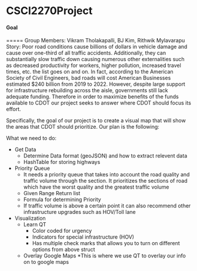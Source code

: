 # CSCI2270Project 
#### Goal
===== 
Group Members: Vikram Tholakapalli, BJ Kim, Rithwik Mylavarapu
Story:
    Poor road conditions cause billions of dollars in vehicle damage and cause over one-third of all traffic accidents. Additionally, they can substantially slow traffic down causing numerous other externalities such as decreased productivity for workers, higher pollution, increased travel times, etc. the list goes on and on. In fact, according to the American Society of Civil Engineers, bad roads will cost American Businesses estimated $240 billion from 2019 to 2022.
    However, despite large support for infrastructure rebuilding across the aisle, governments still lack adequate funding. Therefore in order to maximize benefits of the funds available to CDOT our project seeks to answer where CDOT should focus its effort. 

Specifically, the goal of our project is to create a visual map that will show the areas that CDOT should prioritize. Our plan is the following:

What we need to do:
* Get Data
    * Determine Data format (geoJSON) and how to extract relevent data
    * HashTable for storing highways
* Priority Queue
    * It needs a priority queue that takes into account the road quality and traffic volume through the section. It prioritizes the sections of road which have the worst quality and the greatest traffic volume
    * Given Range Return list
    * Formula for determining Priority
    * If traffic volume is above a certain point it can also recommend other infrastructure upgrades such as HOV/Toll lane
* Visualization
    * Learn QT
        * Color coded for urgency
        * Indicators for special infrastructure (HOV) 
        * Has multiple check marks that allows you to turn on different options from above struct
    * Overlay Google Maps
        *This is where we use QT to overlay our info on to google maps
